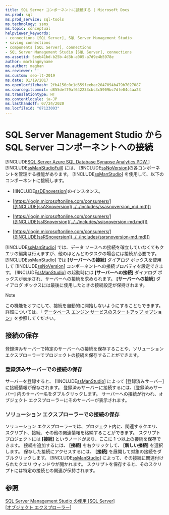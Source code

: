 ```yaml
---
title: SQL Server コンポーネントに接続する | Microsoft Docs
ms.prod: sql
ms.prod_service: sql-tools
ms.technology: ssms
ms.topic: conceptual
helpviewer_keywords:
- connections [SQL Server], SQL Server Management Studio
- saving connections
- components [SQL Server], connections
- SQL Server Management Studio [SQL Server], connections
ms.assetid: 5eeb41bd-b25b-4d3b-a005-a7d9e4b5978e
author: markingmyname
ms.author: maghan
ms.reviewer: ''
ms.custom: seo-lt-2019
ms.date: 01/19/2017
ms.openlocfilehash: 2fb4150c0c1d659feebac2047094b479b7027087
ms.sourcegitcommit: d855def79af642233cbc3c5909bc7dfe04c4aa23
ms.translationtype: HT
ms.contentlocale: ja-JP
ms.lasthandoff: 07/24/2020
ms.locfileid: "87123093"
---
```

# <a name="connect-to-any-sql-server-component-from-sql-server-management-studio"></a>SQL Server Management Studio から SQL Server コンポーネントへの接続

[!INCLUDE[SQL Server Azure SQL Database Synapse Analytics PDW ](../../includes/applies-to-version/sql-asdb-asdbmi-asa-pdw.md)]
[!INCLUDE[ssManStudioFull](../../includes/ssmanstudiofull-md.md)] には、 [!INCLUDE[ssNoVersion](../../includes/ssnoversion-md.md)]の各コンポーネントを管理する機能があります。 [!INCLUDE[ssManStudio](../../includes/ssmanstudio-md.md)] を使用して、以下のコンポーネントに接続します。  
  
-   [!INCLUDE[ssDEnoversion](../../includes/ssdenoversion_md.md)]のインスタンス。  
  
-   [https://login.microsoftonline.com/consumers/]([!INCLUDE[ssASnoversion](../../includes/ssasnoversion_md.md)])  
  
-   [https://login.microsoftonline.com/consumers/]([!INCLUDE[ssISnoversion](../../includes/ssisnoversion-md.md)])  
  
-   [https://login.microsoftonline.com/consumers/]([!INCLUDE[ssRSnoversion](../../includes/ssrsnoversion-md.md)])  
  
[!INCLUDE[ssManStudio](../../includes/ssmanstudio-md.md)] では、データ ソースへの接続を確立していなくてもクエリの編集は行えますが、他のほとんどのタスクの場合には接続が必要です。 [!INCLUDE[ssManStudio](../../includes/ssmanstudio-md.md)] では **[サーバーへの接続]** ダイアログ ボックスを使用して [!INCLUDE[ssNoVersion](../../includes/ssnoversion-md.md)] コンポーネントへの接続プロパティを設定できます。 [!INCLUDE[ssManStudio](../../includes/ssmanstudio-md.md)] の起動時には **[サーバーへの接続]** ダイアログ ボックスが表示され、サーバーへの接続を求められます。 **[サーバーへの接続]** ダイアログ ボックスには最後に使用したときの接続設定が保持されます。  
  
> [!NOTE]  
> この機能をオフにして、接続を自動的に開始しないようにすることもできます。 詳細については、「 [データベース エンジン サービスのスタートアップ オプション](../../database-engine/configure-windows/database-engine-service-startup-options.md)」を参照してください。  
  
## <a name="saving-connections"></a>接続の保存  
登録済みサーバーで特定のサーバーへの接続を保存することや、ソリューション エクスプローラーでプロジェクトの接続を保存することができます。  
  
### <a name="saving-connections-in-registered-servers"></a>登録済みサーバーでの接続の保存  
サーバーを登録すると、 [!INCLUDE[ssManStudio](../../includes/ssmanstudio-md.md)] によって [登録済みサーバー] に接続情報が保存されます。 登録済みサーバーに接続するには、[登録済みサーバー] 内のサーバー名をダブルクリックします。 サーバーへの接続が行われ、オブジェクト エクスプローラーにそのサーバーが表示されます。  
  
### <a name="saving-connections-in-solution-explorer"></a>ソリューション エクスプローラーでの接続の保存  
ソリューション エクスプローラーでは、プロジェクト内に、関連するクエリ、スクリプト、接続、その他の関連情報を格納することができます。 スクリプト プロジェクトには **[接続]** というノードがあり、ここに 1 つ以上の接続を保存できます。 接続を追加するには、 **[接続]** を右クリックして、 **[新しい接続]** を選択します。 保存した接続にアクセスするには、 **[接続]** を展開して対象の接続をダブルクリックします。 [!INCLUDE[ssManStudio](../../includes/ssmanstudio-md.md)] によって、その接続に関連付けられたクエリ ウィンドウが開かれます。 スクリプトを保存すると、そのスクリプトには特定の接続との関連が保持されます。  
  
## <a name="see-also"></a>参照  
[SQL Server Management Studio の使用 [SQL Server]](../../ssms/use-sql-server-management-studio.md)  
[[オブジェクト エクスプローラー]](../../ssms/object/object-explorer.md)  
  
